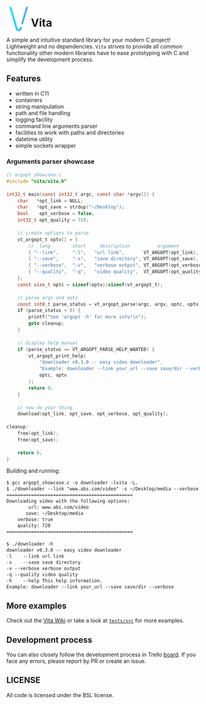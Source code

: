 <img src="imgs/v-flaticon.png" width="64" height="64" align="left"></img>
# Vita

A simple and intuitive standard library for your modern C project! Lightweight and no dependencies. `Vita` strives to provide all common functionality other modern libraries have to ease prototyping with C and simplify the development process.

## Features
* written in C11
* containers
* string manipulation
* path and file handling
* logging facility
* command line arguments parser
* facilities to work with paths and directories
* datetime utility
* simple sockets wrapper

### Arguments parser showcase
```c
// argopt_showcase.c
#include "vita/vita.h"

int32_t main(const int32_t argc, const char *argv[]) {
    char   *opt_link = NULL;
    char   *opt_save = strdup("~/Desktop");
    bool    opt_verbose = false;
    int32_t opt_quality = 720;

    // create options to parse
    vt_argopt_t optv[] = {
        //  long        short     description          argument              type
        { "--link",     "-l",   "url link",       VT_ARGOPT(opt_link),    VT_TYPE_CSTR },
        { "--save",     "-s",   "save directory", VT_ARGOPT(opt_save),    VT_TYPE_CSTR },
        { "--verbose",  "-v",   "verbose output", VT_ARGOPT(opt_verbose), VT_TYPE_BOOL },
        { "--quality",  "-q",   "video quality",  VT_ARGOPT(opt_quality), VT_TYPE_INT32 },
    };
    const size_t optc = sizeof(optv)/sizeof(vt_argopt_t);

    // parse args and opts
    const int8_t parse_status = vt_argopt_parse(argc, argv, optc, optv, NULL);
    if (parse_status < 0) {
        printf("See 'argopt -h' for more info!\n");
        goto cleanup;
    }

    // display help manual
    if (parse_status == VT_ARGOPT_PARSE_HELP_WANTED) {
        vt_argopt_print_help(
            "downloader v0.3.0 -- easy video downloader",                    // header
            "Example: downloader --link your_url --save save/dir --verbose", // footer
            optc, optv
        );
        return 0;
    }

    // now do your thing
    download(opt_link, opt_save, opt_verbose, opt_quality);

cleanup:
    free(opt_link);
    free(opt_save);

    return 0;
}
```

Building and running:
```
$ gcc argopt_showcase.c -o downloader -lvita -L.
$ ./downloader --link "www.abs.com/video" -s ~/Desktop/media --verbose
==============================================
Downloading video with the following options:
        url: www.abs.com/video
       save: ~/Desktop/media
    verbose: true
    quality: 720
==============================================

$ ./downloader -h
downloader v0.3.0 -- easy video downloader
-l    --link url link
-s    --save save directory
-v --verbose verbose output
-q --quality video quality
-h    --help This help information.
Example: downloader --link your_url --save save/dir --verbose
```

## More examples
Check out the [Vita Wiki](docs/wiki/VITA.md) or take a look at [`tests/src`](tests/src) for more examples.

## Development process
You can also closely follow the development process in Trello [board](https://trello.com/b/MFeDGO8u/vita). If you face any errors, please report by PR or create an issue. 

## LICENSE
All code is licensed under the BSL license.

